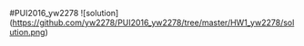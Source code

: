 ﻿#PUI2016_yw2278
﻿![solution] (https://github.com/yw2278/PUI2016_yw2278/tree/master/HW1_yw2278/solution.png)
